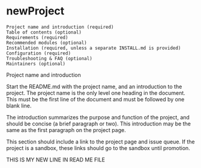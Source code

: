 # newProject

    Project name and introduction (required)
    Table of contents (optional)
    Requirements (required)
    Recommended modules (optional)
    Installation (required, unless a separate INSTALL.md is provided)
    Configuration (required)
    Troubleshooting & FAQ (optional)
    Maintainers (optional)

Project name and introduction

Start the README.md with the project name, and an introduction to the project. The project name is the only level one heading in the document. This must be the first line of the document and must be followed by one blank line.

The introduction summarizes the purpose and function of the project, and should be concise (a brief paragraph or two). This introduction may be the same as the first paragraph on the project page.

This section should include a link to the project page and issue queue. If the project is a sandbox, these links should go to the sandbox until promotion.

THIS IS MY NEW LINE IN READ ME FILE
